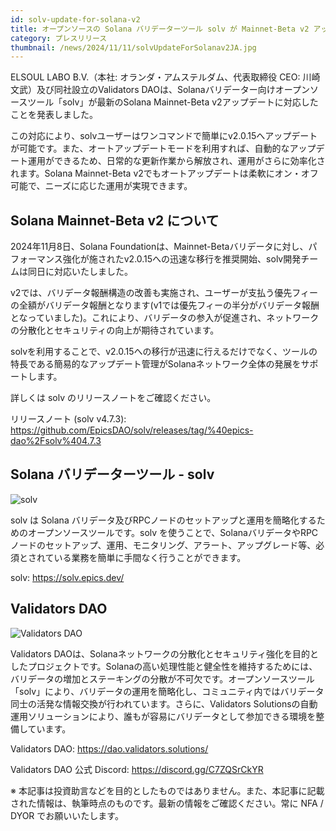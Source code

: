```yaml
---
id: solv-update-for-solana-v2
title: オープンソースの Solana バリデーターツール solv が Mainnet-Beta v2 アップデートに対応
category: プレスリリース
thumbnail: /news/2024/11/11/solvUpdateForSolanav2JA.jpg
---
```


ELSOUL LABO B.V.（本社: オランダ・アムステルダム、代表取締役 CEO: 川崎文武）及び同社設立のValidators DAOは、Solanaバリデーター向けオープンソースツール「solv」が最新のSolana Mainnet-Beta v2アップデートに対応したことを発表しました。

この対応により、solvユーザーはワンコマンドで簡単にv2.0.15へアップデートが可能です。また、オートアップデートモードを利用すれば、自動的なアップデート運用ができるため、日常的な更新作業から解放され、運用がさらに効率化されます。Solana Mainnet-Beta v2でもオートアップデートは柔軟にオン・オフ可能で、ニーズに応じた運用が実現できます。

## Solana Mainnet-Beta v2 について

2024年11月8日、Solana Foundationは、Mainnet-Betaバリデータに対し、パフォーマンス強化が施されたv2.0.15への迅速な移行を推奨開始、solv開発チームは同日に対応いたしました。

v2では、バリデータ報酬構造の改善も実施され、ユーザーが支払う優先フィーの全額がバリデータ報酬となります(v1では優先フィーの半分がバリデータ報酬となっていました)。これにより、バリデータの参入が促進され、ネットワークの分散化とセキュリティの向上が期待されています。

solvを利用することで、v2.0.15への移行が迅速に行えるだけでなく、ツールの特長である簡易的なアップデート管理がSolanaネットワーク全体の発展をサポートします。

詳しくは solv のリリースノートをご確認ください。

リリースノート (solv v4.7.3): https://github.com/EpicsDAO/solv/releases/tag/%40epics-dao%2Fsolv%404.7.3

## Solana バリデーターツール - solv

![solv](/news/2024/11/06/solv.jpg)

solv は Solana バリデータ及びRPCノードのセットアップと運用を簡略化するためのオープンソースツールです。solv を使うことで、SolanaバリデータやRPCノードのセットアップ、運用、モニタリング、アラート、アップグレード等、必須とされている業務を簡単に手間なく行うことができます。

solv: https://solv.epics.dev/

## Validators DAO

![Validators DAO](/news/2024/11/06/ValidatorsDAO.jpg)

Validators DAOは、Solanaネットワークの分散化とセキュリティ強化を目的としたプロジェクトです。Solanaの高い処理性能と健全性を維持するためには、バリデータの増加とステーキングの分散が不可欠です。オープンソースツール「solv」により、バリデータの運用を簡略化し、コミュニティ内ではバリデータ同士の活発な情報交換が行われています。さらに、Validators Solutionsの自動運用ソリューションにより、誰もが容易にバリデータとして参加できる環境を整備しています。

Validators DAO: https://dao.validators.solutions/

Validators DAO 公式 Discord: https://discord.gg/C7ZQSrCkYR

※ 本記事は投資助言などを目的としたものではありません。また、本記事に記載された情報は、執筆時点のものです。最新の情報をご確認ください。常に NFA / DYOR でお願いいたします。
